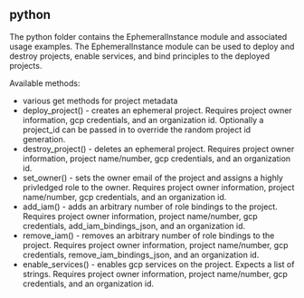 ## python
The python folder contains the EphemeralInstance module and associated usage examples. The EphemeralInstance module can be used to deploy and destroy projects, enable services, and bind principles to the deployed projects.

Available methods:
* various get methods for project metadata
* deploy_project() - creates an ephemeral project. Requires project owner information, gcp credentials, and an organization id. Optionally a project_id can be passed in to override the random project id generation.
* destroy_project() - deletes an ephemeral project. Requires project owner information, project name/number, gcp credentials, and an organization id.
* set_owner() - sets the owner email of the project and assigns a highly privledged role to the owner. Requires project owner information, project name/number, gcp credentials, and an organization id.
* add_iam() - adds an arbitrary number of role bindings to the project. Requires project owner information, project name/number, gcp credentials, add_iam_bindings_json, and an organization id.
* remove_iam() - removes an arbitrary number of role bindings to the project. Requires project owner information, project name/number, gcp credentials, remove_iam_bindings_json, and an organization id.
* enable_services() - enables gcp services on the project. Expects a list of strings. Requires project owner information, project name/number, gcp credentials, and an organization id. 
